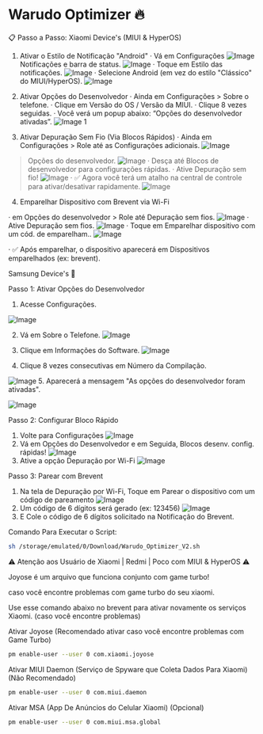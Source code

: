 # Warudo Optimizer 🔥

📋 Passo a Passo:
Xiaomi Device's (MIUI & HyperOS)

1. Ativar o Estilo de Notificação "Android"
· Vá em Configurações
![Image](https://github.com/warudotv/Warudo_Optimizer/blob/Screenshots/IMG-20250930-WA0017.jpg)
Notificações e barra de status.
![Image](https://github.com/warudotv/Warudo_Optimizer/blob/Screenshots/IMG-20250930-WA0020.jpg)
· Toque em Estilo das notificações.
![Image](https://github.com/warudotv/Warudo_Optimizer/blob/Screenshots/IMG-20250930-WA0019.jpg)
· Selecione Android (em vez do estilo "Clássico" do MIUI/HyperOS).
![Image](https://github.com/warudotv/Warudo_Optimizer/blob/Screenshots/IMG-20250930-WA0018.jpg)

2. Ativar Opções do Desenvolvedor
· Ainda em Configurações > Sobre o telefone.
· Clique em Versão do OS / Versão da MIUI.
· Clique 8 vezes seguidas.
· Você verá um popup abaixo: “Opções do desenvolvedor ativadas”.
![Image 1](https://github.com/warudotv/Warudo_Optimizer/blob/Screenshots/IMG-20250930-WA0015.jpg)

3. Ativar Depuração Sem Fio (Via Blocos Rápidos)
· Ainda em Configurações > Role até as Configurações adicionais.
![Image](https://github.com/warudotv/Warudo_Optimizer/blob/Screenshots/IMG-20250930-WA0016.jpg)
> Opções do desenvolvedor.
![Image](https://github.com/warudotv/Warudo_Optimizer/blob/Screenshots/IMG-20250930-WA0014.jpg)
· Desça até Blocos de desenvolvedor para configurações rápidas.
· Ative Depuração sem fio!
![Image](https://github.com/warudotv/Warudo_Optimizer/blob/Screenshots/IMG-20250930-WA0021.jpg)
· ✅ Agora você terá um atalho na central de controle para ativar/desativar rapidamente.
![Image](https://github.com/warudotv/Warudo_Optimizer/blob/Screenshots/IMG-20250930-WA0022.jpg)


4. Emparelhar Dispositivo com Brevent via Wi-Fi

· em Opções do desenvolvedor > Role até Depuração sem fios.
![Image](https://github.com/warudotv/Warudo_Optimizer/blob/Screenshots/IMG-20250930-WA0012.jpg)
· Ative Depuração sem fios.
![Image](https://github.com/warudotv/Warudo_Optimizer/blob/Screenshots/IMG-20250930-WA0011.jpg)
· Toque em Emparelhar dispositivo com um cód. de emparelham..
![Image](https://github.com/warudotv/Warudo_Optimizer/blob/Screenshots/IMG-20250930-WA0010.jpg)

· ✅ Após emparelhar, o dispositivo aparecerá em Dispositivos emparelhados (ex: brevent).

Samsung Device's 🌌

Passo 1: Ativar Opções do Desenvolvedor

1. Acesse Configurações.

![Image](https://github.com/warudotv/Warudo_Optimizer/blob/Screenshots/Screenshot_20250930_173703_One%20UI%20Home.jpg)

2. Vá em Sobre o Telefone.
![Image](https://github.com/warudotv/Warudo_Optimizer/blob/Screenshots/Screenshot_20250930_173711_Settings.jpg)

3. Clique em Informações do Software.
![Image](https://github.com/warudotv/Warudo_Optimizer/blob/Screenshots/Screenshot_20250930_173719_Settings.jpg)
4. Clique 8 vezes consecutivas em Número da Compilação.

![Image](https://github.com/warudotv/Warudo_Optimizer/blob/Screenshots/Screenshot_20250930_173723_Settings.jpg)
5. Aparecerá a mensagem "As opções do desenvolvedor foram ativadas".

![Image](https://github.com/warudotv/Warudo_Optimizer/blob/Screenshots/Screenshot_20250930_173727_Settings.jpg)

Passo 2: Configurar Bloco Rápido

1. Volte para Configurações
![Image](https://github.com/warudotv/Warudo_Optimizer/blob/Screenshots/Screenshot_20250930_173732_Settings.jpg)
2. Vá em Opções do Desenvolvedor e em Seguida, Blocos desenv. config. rápidas!
![Image](https://github.com/warudotv/Warudo_Optimizer/blob/Screenshots/Screenshot_20250930_173738_Settings.jpg)
3. Ative a opção Depuração por Wi-Fi
![Image](https://github.com/warudotv/Warudo_Optimizer/blob/Screenshots/Screenshot_20250930_173743_Settings.jpg)

Passo 3: Parear com Brevent

1. Na tela de Depuração por Wi-Fi, Toque em Parear o dispositivo com um código de pareamento
![Image](https://github.com/warudotv/Warudo_Optimizer/blob/Screenshots/Screenshot_20250930_173800_Settings.jpg)
3. Um código de 6 dígitos será gerado (ex: 123456)
![Image](https://github.com/warudotv/Warudo_Optimizer/blob/Screenshots/Screenshot_20250930_173803_Settings.jpg)
4. E Cole o código de 6 dígitos solicitado na Notificação do Brevent.

Comando Para Executar o Script:
```bash
sh /storage/emulated/0/Download/Warudo_Optimizer_V2.sh

```
⚠️ Atenção aos Usuário de Xiaomi | Redmi | Poco com MIUI & HyperOS ⚠️

Joyose é um arquivo que funciona conjunto com game turbo! 

caso você encontre problemas com game turbo do seu xiaomi.

Use esse comando abaixo no brevent para ativar novamente os serviços Xiaomi. (caso você encontre problemas)

Ativar Joyose (Recomendado ativar caso você encontre problemas com Game Turbo)
```bash
pm enable-user --user 0 com.xiaomi.joyose
```
Ativar MIUI Daemon (Serviço de Spyware que Coleta Dados Para Xiaomi) (Não Recomendado)
```bash
pm enable-user --user 0 com.miui.daemon
```
Ativar MSA (App De Anúncios do Celular Xiaomi) (Opcional)
```bash
pm enable-user --user 0 com.miui.msa.global
